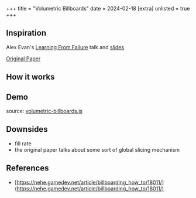 +++
title = "Volumetric Billboards"
date = 2024-02-18
[extra]
unlisted = true
+++

## Inspiration

Alex Evan's [Learning From Failure](https://www.youtube.com/watch?v=u9KNtnCZDMI) talk and [slides](https://web.archive.org/web/20221206083222/http://media.lolrus.mediamolecule.com/AlexEvans_SIGGRAPH-2015.pdf)

[Original Paper](https://hal.inria.fr/inria-00402067)

## How it works

## Demo

<section id="volumetric-billboards-content" class="has-webgpu">
  <section class="controls">
  </section>
  <section class="center-align">
    <canvas width="1024" height="1024"></canvas>
  </section>
  <script src="volumetric-billboards.js" type="module"></script>
  <p>
    source: <a href="volumetric-billboards.js" target="_blank">volumetric-billboards.js</a>
  </p>
</section>

## Downsides

- fill rate
- the original paper talks about some sort of global slicing mechanism

## References

- [https://nehe.gamedev.net/article/billboarding_how_to/18011/](https://nehe.gamedev.net/article/billboarding_how_to/18011/)
